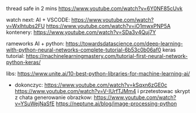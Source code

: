 
thread safe in 2 mins
https://www.youtube.com/watch?v=6Y0NF85cUvk


watch next:
AI + VSCODE: https://www.youtube.com/watch?v=Wxlhtubs2FU
https://www.youtube.com/watch?v=iO1mwxPNP5A
kontenery: https://www.youtube.com/watch?v=SDa3v4Quj7Y


rameworks AI + python: https://towardsdatascience.com/deep-learning-with-python-neural-networks-complete-tutorial-6b53c0b06af0
keras tutorial: https://machinelearningmastery.com/tutorial-first-neural-network-python-keras/

libs: https://www.unite.ai/10-best-python-libraries-for-machine-learning-ai/

- dokonczyc: https://www.youtube.com/watch?v=kSqxn6zGE0c
	https://www.youtube.com/watch?v=V-IUrfTJMm4
	i przetestowac skrypt z chata
	generowanie obrazkow: https://www.youtube.com/watch?v=YSuWejNaSfE
	https://neptune.ai/blog/image-processing-python